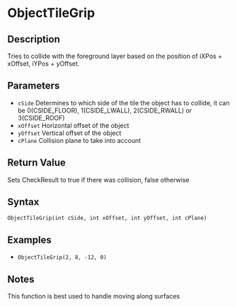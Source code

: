 # ObjectTileGrip

## Description
Tries to collide with the foreground layer based on the position of iXPos + xOffset, iYPos + yOffset.

## Parameters
- `cSide`
Determines to which side of the tile the object has to collide, it can be 0(CSIDE_FLOOR), 1(CSIDE_LWALL), 2(CSIDE_RWALL) or 3(CSIDE_ROOF)
- `xOffset`
Horizontal offset of the object
- `yOffset`
Vertical offset of the object
- `cPlane`
Collision plane to take into account

## Return Value
Sets CheckResult to true if there was collision, false otherwise

## Syntax
```ObjectTileGrip(int cSide, int xOffset, int yOffset, int cPlane)```

## Examples
- ```ObjectTileGrip(2, 8, -12, 0)```

## Notes
This function is best used to handle moving along surfaces